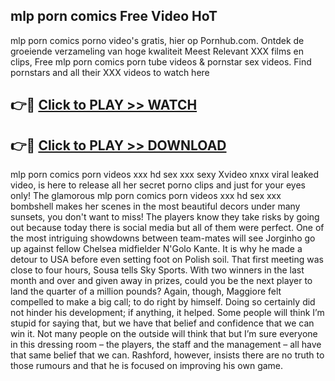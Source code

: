 ## mlp porn comics Free Video HoT 

mlp porn comics porno video's gratis, hier op Pornhub.com. Ontdek de groeiende verzameling van hoge kwaliteit Meest Relevant XXX films en clips,
Free mlp porn comics porn tube videos & pornstar sex videos. Find pornstars and all their XXX videos to watch here


## 👉🔴 [Click to PLAY >> WATCH](http://us.freeplayer.one?title=mlp_porn_comics&ref=16D)

## 👉🔴 [Click to PLAY >> DOWNLOAD](http://us.freeplayer.one?title=mlp_porn_comics&ref=16D)


mlp porn comics porn videos xxx hd sex xxx sexy Xvideo xnxx viral leaked video, is here to release all her secret porno clips and just for your eyes only! The glamorous mlp porn comics porn videos xxx hd sex xxx bombshell makes her scenes in the most beautiful decors under many sunsets, you don't want to miss! The players know they take risks by going out because today there is social media but all of them were perfect. One of the most intriguing showdowns between team-mates will see Jorginho go up against fellow Chelsea midfielder N'Golo Kante. It is why he made a detour to USA before even setting foot on Polish soil. That first meeting was close to four hours, Sousa tells Sky Sports. With two winners in the last month and over and given away in prizes, could you be the next player to land the quarter of a million pounds? Again, though, Maggiore felt compelled to make a big call; to do right by himself. Doing so certainly did not hinder his development; if anything, it helped. Some people will think I’m stupid for saying that, but we have that belief and confidence that we can win it. Not many people on the outside will think that but I’m sure everyone in this dressing room – the players, the staff and the management – all have that same belief that we can. Rashford, however, insists there are no truth to those rumours and that he is focused on improving his own game.